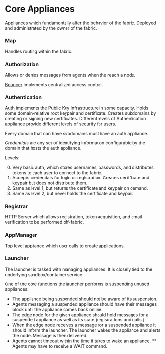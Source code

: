# Core Appliances

Appliances which fundamentally alter the behavior of the fabric. Deployed and administrated by the owner of the fabric.

### Map

Handles routing within the fabric. 

### Authorization

Allows or denies messages from agents when the reach a node. 

[Bouncer][bouncer] implements centralized access control.

### Authentication 

[Auth][auth] implements the Public Key Infrastructure in some capacity. Holds some domain-relative root keypair and certificate. Creates subdomains by creating or signing new certificates. Different levels of Authentication appliance provide different levels of security for users. 

Every domain that can have subdomains must have an auth appliance. 

*Credentials* are any set of identifying information configurable by the domain that hosts the auth appliance. 

Levels:

0. Very basic auth, which stores usernames, passwords, and distributes tokens to each user to connect to the fabric.
1. Accepts credentials for login or registration. Creates certificate and keypair but does not distribute them.
2. Same as level 1, but returns the certificate and keypair on demand. 
3. Same as level 2, but never holds the certificate and keypair. 


### Registrar

HTTP Server which allows registration, token acquisition, and email verification to be performed off-fabric.

### AppManager

Top level appliance which user calls to create applications.

### Launcher

The launcher is tasked with managing appliances. It is closely tied to the underlying sandbox/container service. 

One of the core functions the launcher performs is suspending unused appliances: 

* The appliance being suspended should not be aware of its suspension. 
* Agents messaging a suspended appliance should have their messages block until the appliance comes back online. 
* The edge node for the given appliance should hold messages for a suspended appliance as well as its state (registrations and calls.) 
* When the edge node receives a message for a suspended appliance it should inform the launcher. The launcher wakes the appliance and alerts the node. Message is then delivered. 
* Agents cannot timeout within the time it takes to wake an appliance.
** Agents may have to receive a WAIT command. 


<!-- Reference for TOC -->

[auth]:/pages/appliances/Auth-Appliance.md
[bouncer]:/pages/appliances/Bouncer-Appliance.md
[map]:/pages/appliances/Map-Appliance.md
